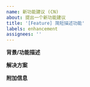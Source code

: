 ```yaml
---
name: 新功能建议 (CN)
about: 提出一个新功能建议
title: '[Feature] 简短描述功能'
labels: enhancement
assignees: ''
---
```


<!-- 请至少阅读一遍 https://github.com/WebAV-Tech/WebAV/issues/60 -->

**背景/功能描述**

<!-- 在什么场景下，目前无法或很难实现什么功能 -->

**解决方案**

<!-- 如果您有建议的解决方案，请详细描述。 -->

**附加信息**

<!-- 提供任何您认为有帮助的信息。 -->
